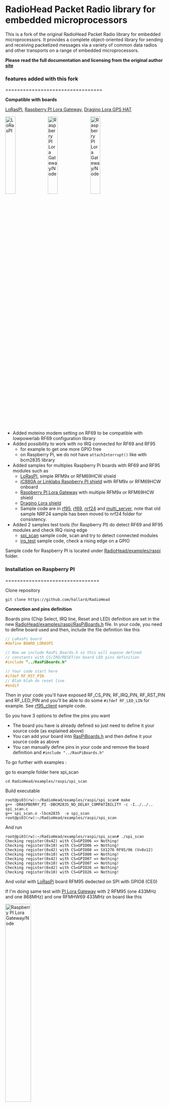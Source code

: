 RadioHead Packet Radio library for embedded microprocessors
===========================================================

This is a fork of the original RadioHead Packet Radio library for embedded microprocessors. It provides a complete object-oriented library for sending and receiving packetized messages via a variety of common data radios and other transports on a range of embedded microprocessors.

**Please read the full documentation and licensing from the original author [site][3]**

### features added with this fork
=================================

**Compatible with boards**    

[LoRasPI][10], [Raspberry PI Lora Gateway][12], [Dragino Lora GPS HAT][13]

<img src="https://raw.githubusercontent.com/hallard/LoRasPI/master/images/LoRasPI-on-Pi.jpg" height="25%" width="25%" alt="LoRasPI">&nbsp;
<img src="https://raw.githubusercontent.com/hallard/RPI-Lora-Gateway/master/images/RPI-Lora-Gateway-mounted.jpg" height="25%" width="25%" alt="Raspberry PI Lora Gateway/Node">&nbsp;
<img src="http://wiki.dragino.com/images/d/d6/Lora_GPS_HAT.png" height="25%" width="25%" alt="Raspberry PI Lora Gateway/Node">   

- Added moteino modem setting on RF69 to be compatible with lowpowerlab RF69 configuration library
- Added possibility to work with no IRQ connected for RF69 and RF95
  - for example to get one more GPIO free 
  - on Raspberry Pi, we do not have `attachInterrupt()` like with bcm2835 library
- Added samples for multiples Raspberry Pi boards with RF69 and RF95 modules such as 
  - [LoRasPI][10], simple RFM9x or RFM69HCW shield
  - [iC880A or Linklabs Raspberry PI shield][11] with RFM9x or RFM69HCW onboard 
  - [Raspberry PI Lora Gateway][12] with multiple RFM9x or RFM69HCW shield
  - [Dragino Lora shield][13]
  - Sample code are in [rf95][21], [rf69][20], [nrf24][22] and [multi_server][23], note that old sample NRF24 sample has been moved to nrf24 folder for consistency.
- Added 2 samples test tools (for Raspberry PI) do detect RF69 and RF95 modules and check IRQ rising edge
  - [spi_scan][9] sample code, scan and try to detect connected modules
  - [irq_test][8] sample code, check a rising edge on a GPIO

Sample code for Raspberry PI is located under [RadioHead/examples/raspi][7] folder.

### Installation on Raspberry PI
================================

Clone repository
```shell
git clone https://github.com/hallard/RadioHead
```

**Connection and pins definition**

Boards pins (Chip Select, IRQ line, Reset and LED) definition are set in the new [RadioHead/examples/raspi/RasPiBoards.h][24] file. In your code, you need to define board used and then, include the file definition like this
```cpp
// LoRasPi board 
#define BOARD_LORASPI

// Now we include RasPi_Boards.h so this will expose defined 
// constants with CS/IRQ/RESET/on board LED pins definition
#include "../RasPiBoards.h"

// Your code start here
#ifdef RF_RST_PIN
// Blah blah do reset line
#endif

```

Then in your code you'll have exposed RF_CS_PIN, RF_IRQ_PIN, RF_RST_PIN and RF_LED_PIN and you'll be able to do some `#ifdef RF_LED_LIN` for example. See [rf95_client][25] sample code.

So you have 3 options to define the pins you want 

- The board you have is already defined so just need to define it your source code (as explained above)
- You can add your board into [RasPiBoards.h][24] and then define it your source code as above
- You can manually define pins in your code and remove the board definition and `#include "../RasPiBoards.h"`

To go further with examples :

go to example folder here spi_scan
```shell
cd RadioHead/examples/raspi/spi_scan
```
Build executable
```shell
root@pi03(rw):~/RadioHead/examples/raspi/spi_scan# make
g++ -DRASPBERRY_PI -DBCM2835_NO_DELAY_COMPATIBILITY -c -I../../.. spi_scan.c
g++ spi_scan.o -lbcm2835  -o spi_scan
root@pi03(rw):~/RadioHead/examples/raspi/spi_scan
```
And run 
```shell
root@pi03(rw):~/RadioHead/examples/raspi/spi_scan# ./spi_scan
Checking register(0x42) with CS=GPIO06 => Nothing!
Checking register(0x10) with CS=GPIO06 => Nothing!
Checking register(0x42) with CS=GPIO08 => SX1276 RF95/96 (V=0x12)
Checking register(0x10) with CS=GPIO08 => Nothing!
Checking register(0x42) with CS=GPIO07 => Nothing!
Checking register(0x10) with CS=GPIO07 => Nothing!
Checking register(0x42) with CS=GPIO26 => Nothing!
Checking register(0x10) with CS=GPIO26 => Nothing!
```
And voila! with [LoRasPi][10] board RFM95 dedected on SPI with GPIO8 (CE0)


If I'm doing same test with [PI Lora Gateway][12] with 2 RFM95 (one 433MHz and one 868MHz) and one RFMHW69 433MHz on board like this    

<img src="https://raw.githubusercontent.com/hallard/RPI-Lora-Gateway/master/images/RPI-Lora-Gateway-mounted.jpg" height="40%" width="40%" alt="Raspberry PI Lora Gateway/Node">   

Here are the results when trying to detect the onboard modules:

```shell
root@pi01(rw):~/RadioHead/examples/raspi/spi_scan# ./spi_scan
Checking register(0x42) with CS=GPIO06 => Nothing!
Checking register(0x10) with CS=GPIO06 => Nothing!
Checking register(0x42) with CS=GPIO08 => SX1276 RF95/96 (V=0x12)
Checking register(0x10) with CS=GPIO08 => Nothing!
Checking register(0x42) with CS=GPIO07 => SX1276 RF95/96 (V=0x12)
Checking register(0x10) with CS=GPIO07 => Nothing!
Checking register(0x42) with CS=GPIO26 => Unknown (V=0x01)
Checking register(0x10) with CS=GPIO26 => SX1231 RFM69 (V=0x24)
```

Voila! 3 modules are seen, now let's try listenning packets with PI Lora [Gateway][12].

My setup has another Raspberry Pi with RFM95 868MHZ [LoRasPI][10] shield running [`rf95_client`][25] sample and some [ULPnode][6] prototypes always running with on board RFM69 configured as Group ID 69 on 433MHz. I don't have a Lora 433MHz sender running so we won't receive anything on this one.


```shell
root@pi01(rw):~/RadioHead/examples/raspi/spi_scan# cd ../multi_server
root@pi01(rw):~/RadioHead/examples/raspi/multi_server# make
root@pi01(rw):~/RadioHead/examples/raspi/multi_server# ./multi_server
multi_server
============
1 RF95 868 (CS=GPIO8, IRQ=GPIO25, RST=GPIO5, LED=GPIO4) OK!, NodeID=1 @ 868.00MHz
2 RF95 433 (CS=GPIO7, IRQ=GPIO16, RST=GPIO6, LED=GPIO17) OK!, NodeID=1 @ 433.00MHz
3 RFM69HW 433 (CS=GPIO26, IRQ=GPIO23, RST=GPIO13, LED=GPIO19) OK!, NodeID=1 @ 433.00MHz
Listening for incoming packets...
13:34:57 Mod1 RF95 868 [10] #10 => #1 -54dB: Hi Raspi!
13:35:07 Mod1 RF95 868 [10] #10 => #1 -54dB: Hi Raspi!
13:35:16 Mod3 RFM69HW 433 [15] #18 => #1 -65dB:  11 20 CA 0B 21 CC 0B 24 EC 09 2C E2 02 40 00
13:35:17 Mod1 RF95 868 [10] #10 => #1 -54dB: Hi Raspi!
13:35:27 Mod1 RF95 868 [10] #10 => #1 -53dB: Hi Raspi!
13:35:37 Mod1 RF95 868 [10] #10 => #1 -54dB: Hi Raspi!
13:35:43 Mod3 RFM69HW 433 [21] #14 => #1 -60dB:  11 20 3F 04 21 3E 04 24 9C 09 2C 0D 04 40 00 25 9E 09 28 A8 02
13:35:47 Mod1 RF95 868 [10] #10 => #1 -54dB: Hi Raspi!
13:35:57 Mod3 RFM69HW 433 [15] #16 => #1 -61dB:  11 20 98 05 21 95 05 24 CE 09 2C 07 04 40 00
13:35:57 Mod1 RF95 868 [10] #10 => #1 -54dB: Hi Raspi!
13:36:07 Mod1 RF95 868 [10] #10 => #1 -54dB: Hi Raspi!
13:36:17 Mod1 RF95 868 [10] #10 => #1 -54dB: Hi Raspi!
13:36:27 Mod1 RF95 868 [10] #10 => #1 -54dB: Hi Raspi!
13:36:37 Mod1 RF95 868 [10] #10 => #1 -53dB: Hi Raspi!
13:36:48 Mod1 RF95 868 [10] #10 => #1 -54dB: Hi Raspi!
13:36:53 Mod1 RF95 868 [10] #10 => #1 -54dB: Hi Raspi!
13:36:58 Mod1 RF95 868 [10] #10 => #1 -53dB: Hi Raspi!
^C
Break received, exiting!
root@pi01(rw):~/RadioHead/examples/raspi/multi_server #
```
It works! 

### Difference with original Author repo
========================================

Due to easier maintenance to keep in sync with original author lib, I've got 2 repo:    

- My master one (this one) https://github.com/hallard/RadioHead that is the one you need if you want to use my projects or lib added features.
-  The one above has been forked to https://github.com/ch2i/RadioHead where I put the original version released by the author.

Like this, I can do Pull Request from [ch2i][4] to [hallard][1] to add new features added by the author to my version. This mean that this [one][4] is just a github copy version of the latest original done by Mike, I don't do any change on this one. I know it's not the best way, but I didn't found a better solution for now, if you have better idea, just let me know.

[1]: https://github.com/hallard/RadioHead 
[2]: https://hallard.me
[3]: http://www.airspayce.com/mikem/arduino/RadioHead/
[4]: http://www.airspayce.com/mikem/arduino/RadioHead/RadioHead-1.61.zip
[5]: https://github.com/ch2i/RadioHead 
[6]: http://hallard.me/category/ulpnode/ 
[7]: https://github.com/hallard/RadioHead/tree/master/examples/raspi
[8]: https://github.com/hallard/RadioHead/tree/master/examples/raspi/irq_test
[9]: https://github.com/hallard/RadioHead/tree/master/examples/raspi/spi_scan

[10]: https://github.com/hallard/LoRasPI
[11]: https://github.com/ch2i/iC880A-Raspberry-PI
[12]: https://github.com/hallard/RPI-Lora-Gateway
[13]: https://github.com/dragino/Lora

[20]: https://github.com/hallard/RadioHead/tree/master/examples/raspi/rf69
[21]: https://github.com/hallard/RadioHead/tree/master/examples/raspi/rf95
[22]: https://github.com/hallard/RadioHead/tree/master/examples/raspi/nrf24
[23]: https://github.com/hallard/RadioHead/tree/master/examples/raspi/multi_server
[24]: https://github.com/hallard/RadioHead/tree/master/examples/raspi/RasPiBoards.h
[25]: https://github.com/hallard/RadioHead/tree/master/examples/raspi/rf95/rf95_client

